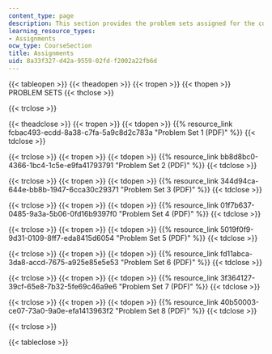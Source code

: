```yaml
---
content_type: page
description: This section provides the problem sets assigned for the course.
learning_resource_types:
- Assignments
ocw_type: CourseSection
title: Assignments
uid: 8a33f327-d42a-9559-02fd-f2002a22fb6d
---
```


{{< tableopen >}}
{{< theadopen >}}
{{< tropen >}}
{{< thopen >}}
PROBLEM SETS
{{< thclose >}}

{{< trclose >}}

{{< theadclose >}}
{{< tropen >}}
{{< tdopen >}}
{{% resource_link fcbac493-ecdd-8a38-c7fa-5a9c8d2c783a "Problem Set 1 (PDF)" %}}
{{< tdclose >}}

{{< trclose >}}
{{< tropen >}}
{{< tdopen >}}
{{% resource_link bb8d8bc0-4366-1bc4-1c5e-e9fa41793791 "Problem Set 2 (PDF)" %}}
{{< tdclose >}}

{{< trclose >}}
{{< tropen >}}
{{< tdopen >}}
{{% resource_link 344d94ca-644e-bb8b-1947-6cca30c29371 "Problem Set 3 (PDF)" %}}
{{< tdclose >}}

{{< trclose >}}
{{< tropen >}}
{{< tdopen >}}
{{% resource_link 01f7b637-0485-9a3a-5b06-0fd16b9397f0 "Problem Set 4 (PDF)" %}}
{{< tdclose >}}

{{< trclose >}}
{{< tropen >}}
{{< tdopen >}}
{{% resource_link 5019f0f9-9d31-0109-8ff7-eda8415d6054 "Problem Set 5 (PDF)" %}}
{{< tdclose >}}

{{< trclose >}}
{{< tropen >}}
{{< tdopen >}}
{{% resource_link fd11abca-3da8-accd-7675-a925e85e5e53 "Problem Set 6 (PDF)" %}}
{{< tdclose >}}

{{< trclose >}}
{{< tropen >}}
{{< tdopen >}}
{{% resource_link 3f364127-39cf-65e8-7b32-5fe69c46a9e6 "Problem Set 7 (PDF)" %}}
{{< tdclose >}}

{{< trclose >}}
{{< tropen >}}
{{< tdopen >}}
{{% resource_link 40b50003-ce07-73a0-9a0e-efa1413963f2 "Problem Set 8 (PDF)" %}}
{{< tdclose >}}

{{< trclose >}}

{{< tableclose >}}
